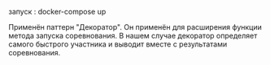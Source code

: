 запуск : docker-compose up

Применён паттерн "Декоратор". Он применён для расширения функции метода запуска соревнования.
В нашем случае декоратор определяет самого быстрого участника и выводит вместе с результатами соревнования.

